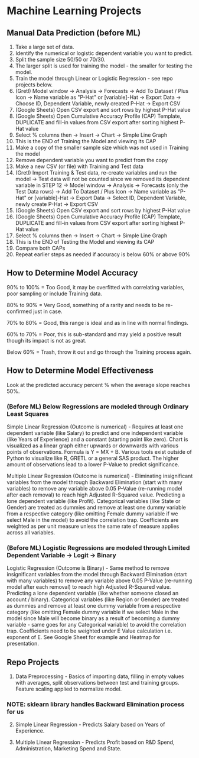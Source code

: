 # Machine Learning Projects

## Manual Data Prediction (before ML)

1. Take a large set of data.
2. Identify the numerical or logistic dependent variable you want to predict.
3. Split the sample size 50/50 or 70/30.
4. The larger split is used for training the model - the smaller for testing the model.
5. Train the model through Linear or Logistic Regression - see repo projects below.
6. (Gretl) Model window -> Analysis -> Forecasts -> Add To Dataset / Plus Icon -> Name variable as "P-Hat" or [variable]-Hat -> Export Data -> Choose ID, Dependent Variable, newly created P-Hat -> Export CSV
7. (Google Sheets) Open CSV export and sort rows by highest P-Hat value
8. (Google Sheets) Open Cumulative Accuracy Profile (CAP) Template, DUPLICATE and fill-in values from CSV export after sorting highest P-Hat value
9. Select % columns then -> Insert -> Chart -> Simple Line Graph
10. This is the END of Training the Model and viewing its CAP
11. Make a copy of the smaller sample size which was not used in Training the model
12. Remove dependent variable you want to predict from the copy
13. Make a new CSV (or file) with Training and Test data
14. (Gretl) Import Training & Test data, re-create variables and run the model -> Test data will not be counted since we removed its dependent variable in STEP 12 -> Model window -> Analysis -> Forecasts (only the Test Data rows) -> Add To Dataset / Plus Icon -> Name variable as "P-Hat" or [variable]-Hat -> Export Data -> Select ID, Dependent Variable, newly create P-Hat -> Export CSV
15. (Google Sheets) Open CSV export and sort rows by highest P-Hat value
16. (Google Sheets) Open Cumulative Accuracy Profile (CAP) Template, DUPLICATE and fill-in values from CSV export after sorting highest P-Hat value
17. Select % columns then -> Insert -> Chart -> Simple Line Graph
18. This is the END of Testing the Model and viewing its CAP
19. Compare both CAPs
20. Repeat earlier steps as needed if accuracy is below 60% or above 90%



## How to Determine Model Accuracy

90% to 100% = Too Good, it may be overfitted with correlating variables, poor sampling or include Training data.

80% to 90% = Very Good, something of a rarity and needs to be re-confirmed just in case.

70% to 80% = Good, this range is ideal and as in line with normal findings.

60% to 70% = Poor, this is sub-standard and may yield a positive result though its impact is not as great.

Below 60% = Trash, throw it out and go through the Training process again.



## How to Determine Model Effectiveness

Look at the predicted accuracy percent % when the average slope reaches 50%.



### (Before ML) Below Regressions are modeled through Ordinary Least Squares

Simple Linear Regression (Outcome is numerical) - Requires at least one dependent variable (like Salary) to predict and one independent variable (like Years of Experience) and a constant (starting point like zero). Chart is visualized as a linear graph either upwards or downwards with various points of observations. Formula is Y = MX + B. Various tools exist outside of Python to visualize like R, GRETL or a general SAS product. The higher amount of observations lead to a lower P-Value to predict significance.

Multiple Linear Regression (Outcome is numerical) - Eliminating insignificant variables from the model through Backward Elimination (start with many variables) to remove any variable above 0.05 P-Value (re-running model after each removal) to reach high Adjusted R-Squared value. Predicting a lone dependent variable (like Profit). Categorical variables (like State or Gender) are treated as dummies and remove at least one dummy variable from a respective category (like omitting Female dummy variable if we select Male in the model) to avoid the correlation trap. Coefficients are weighted as per unit measure unless the same rate of measure applies across all variables.

### (Before ML) Logistic Regressions are modeled through Limited Dependent Variable -> Logit -> Binary

Logistic Regression (Outcome is Binary) - Same method to remove insignificant variables from the model through Backward Elimination (start with many variables) to remove any variable above 0.05 P-Value (re-running model after each removal) to reach high Adjusted R-Squared value. Predicting a lone dependent variable (like whether someone closed an account / binary). Categorical variables (like Region or Gender) are treated as dummies and remove at least one dummy variable from a respective category (like omitting Female dummy variable if we select Male in the model since Male will become binary as a result of becoming a dummy variable - same goes for any Categorical variable) to avoid the correlation trap. Coefficients need to be weighted under E Value calculation i.e. exponent of E. See Google Sheet for example and Heatmap for presentation.



## Repo Projects

1. Data Preprocessing - Basics of importing data, filling in empty values with averages, split observations between test and training groups. Feature scaling applied to normalize model.

### NOTE: sklearn library handles Backward Elimination process for us

2. Simple Linear Regression - Predicts Salary based on Years of Experience.

3. Multiple Linear Regression - Predicts Profit based on R&D Spend, Administration, Marketing Spend and State.